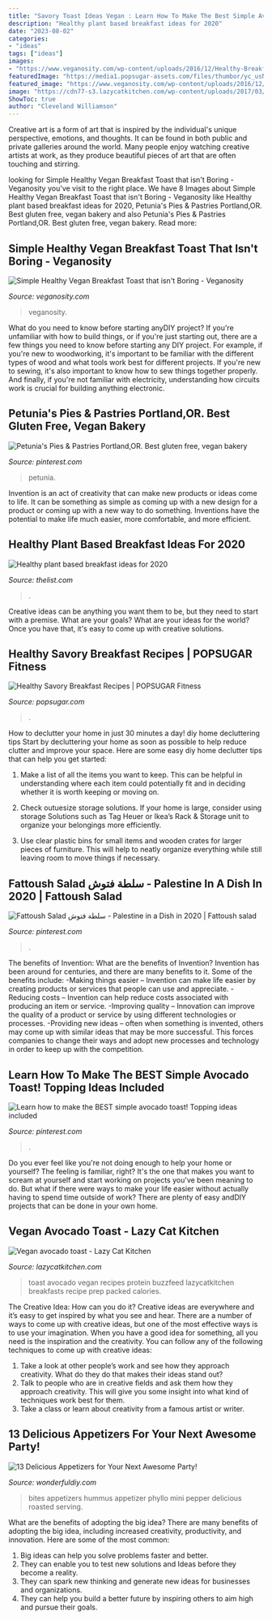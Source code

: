 ```yaml
---
title: "Savory Toast Ideas Vegan : Learn How To Make The Best Simple Avocado Toast! Topping Ideas Included"
description: "Healthy plant based breakfast ideas for 2020"
date: "2023-08-02"
categories:
- "ideas"
tags: ["ideas"]
images:
- "https://www.veganosity.com/wp-content/uploads/2016/12/Healthy-Breakfast-Toast-Thats-Not-Boring-2.jpg"
featuredImage: "https://media1.popsugar-assets.com/files/thumbor/yc_usNlVc94MSGY2lNkD4PJTLLg/fit-in/1024x1024/filters:format_auto-!!-:strip_icc-!!-/2017/12/17/721/n/40891428/771210d05a369916e3f8d7.55043189_edit_img_cover_file_44407805_1513522390/i/Healthy-Savory-Breakfast-Recipes.jpg"
featured_image: "https://www.veganosity.com/wp-content/uploads/2016/12/Healthy-Breakfast-Toast-Thats-Not-Boring-2.jpg"
image: "https://cdn77-s3.lazycatkitchen.com/wp-content/uploads/2017/03/vegan-avocado-toast.jpg"
ShowToc: true
author: "Cleveland Williamson"
---
```



Creative art is a form of art that is inspired by the individual's unique perspective, emotions, and thoughts. It can be found in both public and private galleries around the world. Many people enjoy watching creative artists at work, as they produce beautiful pieces of art that are often touching and stirring.

	

		
looking for Simple Healthy Vegan Breakfast Toast that isn&#039;t Boring - Veganosity you've visit to the right place. We have 8 Images about Simple Healthy Vegan Breakfast Toast that isn&#039;t Boring - Veganosity like Healthy plant based breakfast ideas for 2020, Petunia&#039;s Pies &amp; Pastries Portland,OR. Best gluten free, vegan bakery and also Petunia&#039;s Pies &amp; Pastries Portland,OR. Best gluten free, vegan bakery. Read more:
		
    
## Simple Healthy Vegan Breakfast Toast That Isn&#039;t Boring - Veganosity

<img loading=lazy src="https://www.veganosity.com/wp-content/uploads/2016/12/Healthy-Breakfast-Toast-Thats-Not-Boring-2.jpg" onerror="this.onerror=null;this.src='https://tse1.mm.bing.net/th?id=OIP.XD0Zjwo1XKTFwkIGGoJgDwHaLJ&amp;pid=15.1';" alt="Simple Healthy Vegan Breakfast Toast that isn&#039;t Boring - Veganosity">

_Source: veganosity.com_

>veganosity. 

	

What do you need to know before starting anyDIY project?
If you're unfamiliar with how to build things, or if you're just starting out, there are a few things you need to know before starting any DIY project. For example, if you're new to woodworking, it's important to be familiar with the different types of wood and what tools work best for different projects. If you're new to sewing, it's also important to know how to sew things together properly. And finally, if you're not familiar with electricity, understanding how circuits work is crucial for building anything electronic.

    
## Petunia&#039;s Pies &amp; Pastries Portland,OR. Best Gluten Free, Vegan Bakery

<img loading=lazy src="https://i.pinimg.com/originals/f1/41/81/f141811aa41c9971193fe729469bc906.jpg" onerror="this.onerror=null;this.src='https://tse4.mm.bing.net/th?id=OIP.496DfVdIx1qRV7V_BA7LJQAAAA&amp;pid=15.1';" alt="Petunia&#039;s Pies &amp; Pastries Portland,OR. Best gluten free, vegan bakery">

_Source: pinterest.com_

>petunia. 

	

Invention is an act of creativity that can make new products or ideas come to life. It can be something as simple as coming up with a new design for a product or coming up with a new way to do something. Inventions have the potential to make life much easier, more comfortable, and more efficient.

    
## Healthy Plant Based Breakfast Ideas For 2020

<img loading=lazy src="https://img1.thelist.com/img/gallery/healthy-plant-based-breakfast-ideas-for-2020/intro-1579189848.jpg" onerror="this.onerror=null;this.src='https://tse1.mm.bing.net/th?id=OIP.XlLYdB_cAR2WNfJAkRVDNgHaEK&amp;pid=15.1';" alt="Healthy plant based breakfast ideas for 2020">

_Source: thelist.com_

>. 

	

Creative ideas can be anything you want them to be, but they need to start with a premise. What are your goals? What are your ideas for the world? Once you have that, it's easy to come up with creative solutions.

    
## Healthy Savory Breakfast Recipes | POPSUGAR Fitness

<img loading=lazy src="https://media1.popsugar-assets.com/files/thumbor/yc_usNlVc94MSGY2lNkD4PJTLLg/fit-in/1024x1024/filters:format_auto-!!-:strip_icc-!!-/2017/12/17/721/n/40891428/771210d05a369916e3f8d7.55043189_edit_img_cover_file_44407805_1513522390/i/Healthy-Savory-Breakfast-Recipes.jpg" onerror="this.onerror=null;this.src='https://tse4.mm.bing.net/th?id=OIP.FUu6oTJLxfC4YCFfEPGauAHaLH&amp;pid=15.1';" alt="Healthy Savory Breakfast Recipes | POPSUGAR Fitness">

_Source: popsugar.com_

>. 

	

How to declutter your home in just 30 minutes a day!
diy home decluttering tips
Start by decluttering your home as soon as possible to help reduce clutter and improve your space. Here are some easy diy home declutter tips that can help you get started:

1. Make a list of all the items you want to keep. This can be helpful in understanding where each item could potentially fit and in deciding whether it is worth keeping or moving on.

2. Check outuesize storage solutions. If your home is large, consider using storage Solutions such as Tag Heuer or Ikea’s Rack & Storage unit to organize your belongings more efficiently.

3. Use clear plastic bins for small items and wooden crates for larger pieces of furniture. This will help to neatly organize everything while still leaving room to move things if necessary. 


    
## Fattoush Salad سلطة فتوش - Palestine In A Dish In 2020 | Fattoush Salad

<img loading=lazy src="https://i.pinimg.com/736x/5a/7c/74/5a7c74d7396860e59b6cc08ea831e133.jpg" onerror="this.onerror=null;this.src='https://tse4.mm.bing.net/th?id=OIP.2hEqAiuSd5tm-CwEVG0VrAHaJ3&amp;pid=15.1';" alt="Fattoush Salad سلطة فتوش - Palestine in a Dish in 2020 | Fattoush salad">

_Source: pinterest.com_

>. 

	

The benefits of Invention: What are the benefits of Invention?
Invention has been around for centuries, and there are many benefits to it. Some of the benefits include: 
-Making things easier – Invention can make life easier by creating products or services that people can use and appreciate. 
-Reducing costs – Invention can help reduce costs associated with producing an item or service. 
-Improving quality – Innovation can improve the quality of a product or service by using different technologies or processes. 
-Providing new ideas – often when something is invented, others may come up with similar ideas that may be more successful. This forces companies to change their ways and adopt new processes and technology in order to keep up with the competition.

    
## Learn How To Make The BEST Simple Avocado Toast! Topping Ideas Included

<img loading=lazy src="https://i.pinimg.com/736x/37/9c/c3/379cc3b9d15e514b17d62fd08ed637b0.jpg" onerror="this.onerror=null;this.src='https://tse4.mm.bing.net/th?id=OIP.Emkf8o7Ma4YSAwPlDkG3pgHaLG&amp;pid=15.1';" alt="Learn how to make the BEST simple avocado toast! Topping ideas included">

_Source: pinterest.com_

>. 

	

Do you ever feel like you're not doing enough to help your home or yourself? The feeling is familiar, right? It's the one that makes you want to scream at yourself and start working on projects you've been meaning to do. But what if there were ways to make your life easier without actually having to spend time outside of work? There are plenty of easy andDIY projects that can be done in your own home.

    
## Vegan Avocado Toast - Lazy Cat Kitchen

<img loading=lazy src="https://cdn77-s3.lazycatkitchen.com/wp-content/uploads/2017/03/vegan-avocado-toast.jpg" onerror="this.onerror=null;this.src='https://tse2.mm.bing.net/th?id=OIP.ZOy0SDK479qjkdZpbq4uqAHaLH&amp;pid=15.1';" alt="Vegan avocado toast - Lazy Cat Kitchen">

_Source: lazycatkitchen.com_

>toast avocado vegan recipes protein buzzfeed lazycatkitchen breakfasts recipe prep packed calories. 

	

The Creative Idea: How can you do it?
Creative ideas are everywhere and it’s easy to get inspired by what you see and hear. There are a number of ways to come up with creative ideas, but one of the most effective ways is to use your imagination. When you have a good idea for something, all you need is the inspiration and the creativity. You can follow any of the following techniques to come up with creative ideas:
1. Take a look at other people’s work and see how they approach creativity. What do they do that makes their ideas stand out?
2. Talk to people who are in creative fields and ask them how they approach creativity. This will give you some insight into what kind of techniques work best for them.
3. Take a class or learn about creativity from a famous artist or writer.

    
## 13 Delicious Appetizers For Your Next Awesome Party!

<img loading=lazy src="https://cdn.wonderfuldiy.com/wp-content/uploads/2016/02/hummus-bites.jpg" onerror="this.onerror=null;this.src='https://tse3.mm.bing.net/th?id=OIP.b3j89HbF9j6DzM3_iKGSlAHaLH&amp;pid=15.1';" alt="13 Delicious Appetizers for Your Next Awesome Party!">

_Source: wonderfuldiy.com_

>bites appetizers hummus appetizer phyllo mini pepper delicious roasted serving. 

	

What are the benefits of adopting the big idea?
There are many benefits of adopting the big idea, including increased creativity, productivity, and innovation. Here are some of the most common: 
1. Big ideas can help you solve problems faster and better.
2. They can enable you to test new solutions and Ideas before they become a reality. 
3. They can spark new thinking and generate new ideas for businesses and organizations. 
4. They can help you build a better future by inspiring others to aim high and pursue their goals.

